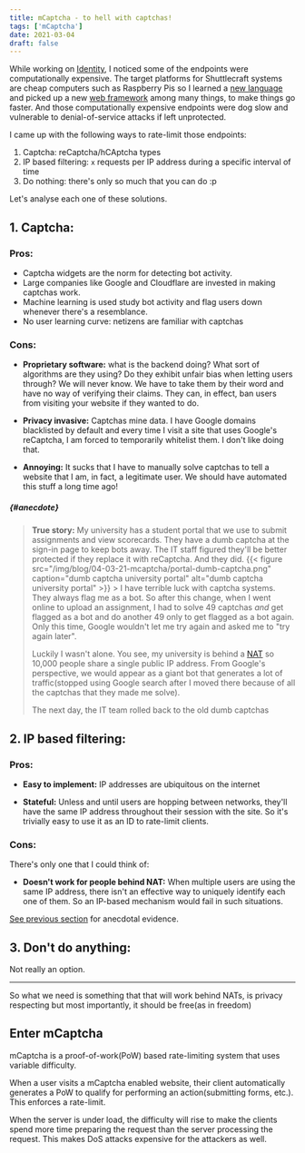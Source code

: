 ```yaml
---
title: mCaptcha - to hell with captchas!
tags: ['mCaptcha']
date: 2021-03-04
draft: false
---
```


While working on [Identity](https://github.com/shuttlecraft/identity), I
noticed some of the endpoints were computationally expensive. The target
platforms for Shuttlecraft systems are cheap computers such as Raspberry
Pis so I learned a [new language](https://rust-lang.org) and picked up a
new [web framework](https://actix.rs) among many things, to make things
go faster. And those computationally expensive endpoints were dog slow
and vulnerable to denial-of-service attacks if left unprotected.

I came up with the following ways to rate-limit those endpoints:

1. Captcha: reCaptcha/hCAptcha types
2. IP based filtering: `x` requests per IP address during a specific
   interval of time
3. Do nothing: there's only so much that you can do :p

Let's analyse each one of these solutions.

## 1. Captcha:

### Pros:

- Captcha widgets are the norm for detecting bot activity.
- Large companies like Google and Cloudflare are invested in making
  captchas work.
- Machine learning is used study bot activity and flag users down
  whenever there's a resemblance.
- No user learning curve: netizens are familiar with captchas

### Cons:

- **Proprietary software:** what is the backend doing? What sort of
  algorithms are they using? Do they exhibit unfair bias when letting
  users through? We will never know. We have to take them by their word
  and have no way of verifying their claims. They can, in effect, ban
  users from visiting your website if they wanted to do.

- **Privacy invasive:** Captchas mine data. I have Google domains
  blacklisted by default and every time I visit a site that uses
  Google's reCaptcha, I am forced to temporarily whitelist them. I don't
  like doing that.

- **Annoying:** It sucks that I have to manually solve captchas to tell
  a website that I am, in fact, a legitimate user. We should have
  automated this stuff a long time ago!

##### {#anecdote}

> **True story:** My university has a student portal that we use to submit
> assignments and view scorecards. They have a dumb captcha at the
> sign-in page to keep bots away. The IT staff figured they'll be better
> protected if they replace it with reCaptcha. And they did.
> {{< figure src="/img/blog/04-03-21-mcaptcha/portal-dumb-captcha.png" caption="dumb captcha university portal" alt="dumb captcha university portal" >}} >
> I have terrible luck with captcha systems. They always flag me as
> a bot. So after this change, when I went online to upload an
> assignment, I had to solve 49 captchas _and_ get flagged as a bot and do
> another 49 only to get flagged as a bot again. Only this time, Google
> wouldn't let me try again and asked me to "try again later".
>
> Luckily I wasn't alone. You see, my university is behind a
> [NAT](https://en.wikipedia.org/wiki/Network_address_translation) so
> 10,000 people share a single public IP address. From Google's
> perspective, we would appear as a giant bot that generates a lot of
> traffic(stopped using Google search after I moved there because of all
> the captchas that they made me solve).
>
> The next day, the IT team rolled back to the old dumb captchas

## 2. IP based filtering:

### Pros:

- **Easy to implement:** IP addresses are ubiquitous on the internet

- **Stateful:** Unless and until users are hopping between networks,
  they'll have the same IP address throughout their session with the
  site. So it's trivially easy to use it as an ID to rate-limit clients.

### Cons:

There's only one that I could think of:

- **Doesn't work for people behind NAT:** When multiple users are
  using the same IP address, there isn't an effective way to uniquely
  identify each one of them. So an IP-based mechanism would fail in such
  situations.

[See previous section](#anecdote) for anecdotal evidence.

## 3. Don't do anything:

Not really an option.

---

So what we need is something that that will work behind NATs, is privacy
respecting but most importantly, it should be free(as in freedom)

## Enter mCaptcha

mCaptcha is a proof-of-work(PoW) based rate-limiting system that uses
variable difficulty.

When a user visits a mCaptcha enabled website,
their client automatically generates a PoW to qualify for performing an
action(submitting forms, etc.). This enforces a rate-limit.

When the server is under load, the difficulty will rise to make the
clients spend more time preparing the request than the server processing
the request. This makes DoS attacks expensive for the attackers as well.
